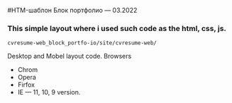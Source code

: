 #HTM-шаблон Блок портфолио — 03.2022
### This simple layout where i used such code as the html, css, js.

`cvresume-web_block_portfo-io/site/cvresume-web/`

Desktop and Mobel layout code.
Browsers
- Chrom
- Opera
- Firfox
- IE — 11, 10, 9 version.
